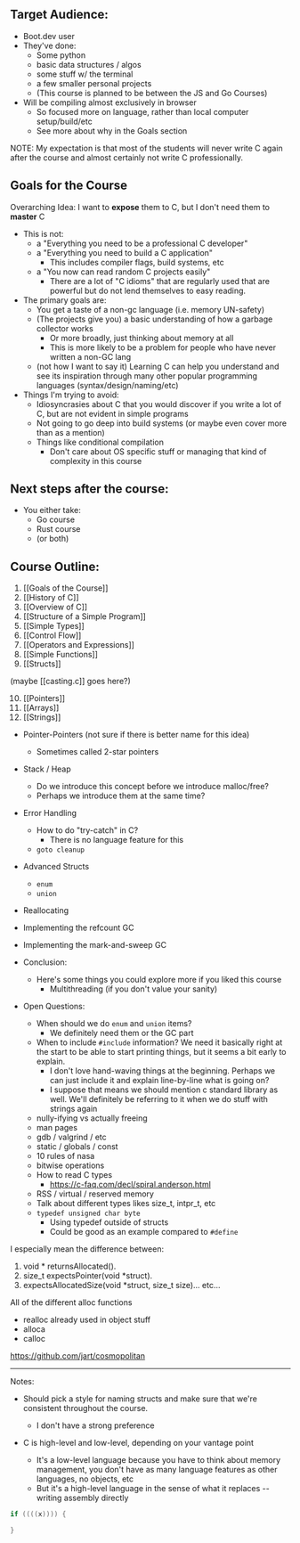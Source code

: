 ## Target Audience:
- Boot.dev user
- They've done:
	- Some python
	- basic data structures / algos
	- some stuff w/ the terminal
	- a few smaller personal projects
	- (This course is planned to be between the JS and Go Courses)
- Will be compiling almost exclusively in browser
	- So focused more on language, rather than local computer setup/build/etc
	- See more about why in the Goals section


NOTE: My expectation is that most of the students will never write C again after the course and almost certainly not write C professionally.

## Goals for the Course

Overarching Idea: I want to **expose** them to C, but I don't need them to **master** C


- This is not:
	- a "Everything you need to be a professional C developer"
	- a "Everything you need to build a C application"
		- This includes compiler flags, build systems, etc
	- a "You now can read random C projects easily"
		- There are a lot of "C idioms" that are regularly used that are powerful but do not lend themselves to easy reading.
- The primary goals are:
	- You get a taste of a non-gc language (i.e. memory UN-safety)
	- (The projects give you) a basic understanding of how a garbage collector works
		- Or more broadly, just thinking about memory at all
		- This is more likely to be a problem for people who have never written a non-GC lang
	- (not how I want to say it) Learning C can help you understand and see its inspiration through many other popular programming languages (syntax/design/naming/etc)
 - Things I'm trying to avoid:
	 - Idiosyncrasies about C that you would discover if you write a lot of C, but are not evident in simple programs
	 - Not going to go deep into build systems (or maybe even cover more than as a mention)
	 - Things like conditional compilation
		 - Don't care about OS specific stuff or managing that kind of complexity in this course
	 
## Next steps after the course:
- You either take:
	- Go course
	- Rust course
	- (or both)

## Course Outline:

1. [[Goals of the Course]]
2. [[History of C]]
3. [[Overview of C]]
4. [[Structure of a Simple Program]]
5. [[Simple Types]]
6. [[Control Flow]]
7. [[Operators and Expressions]]
8. [[Simple Functions]]
9. [[Structs]]

(maybe [[casting.c]] goes here?)

10. [[Pointers]]
11. [[Arrays]]
12. [[Strings]]
- Pointer-Pointers (not sure if there is better name for this idea)
	- Sometimes called 2-star pointers
- Stack / Heap
	- Do we introduce this concept before we introduce malloc/free?
	- Perhaps we introduce them at the same time?
- Error Handling
	- How to do "try-catch" in C?
		- There is no language feature for this
	- `goto cleanup`
- Advanced Structs
	- `enum`
	- `union`
- Reallocating
- Implementing the refcount GC
- Implementing the mark-and-sweep GC
- Conclusion:
	- Here's some things you could explore more if you liked this course
		- Multithreading (if you don't value your sanity)


- Open Questions:
	- When should we do `enum` and `union` items?
		- We definitely need them or the GC part
	- When to include `#include` information? We need it basically right at the start to be able to start printing things, but it seems a bit early to explain.
		- I don't love hand-waving things at the beginning. Perhaps we can just include it and explain line-by-line what is going on?
		- I suppose that means we should mention c standard library as well. We'll definitely be referring to it when we do stuff with strings again
	- nully-ifying vs actually freeing
	- man pages
	- gdb / valgrind / etc
	- static / globals / const
	- 10 rules of nasa
	- bitwise operations
	- How to read C types
		- https://c-faq.com/decl/spiral.anderson.html
	- RSS / virtual / reserved memory
	- Talk about different types likes size_t, intpr_t, etc
	- `typedef unsigned char byte`
		- Using typedef outside of structs
		- Could be good as an example compared to `#define`



I especially mean the difference between:
1. void * returnsAllocated().
2. size_t expectsPointer(void *struct). 
3. expectsAllocatedSize(void *struct, size_t size)… etc…


All of the different alloc functions
- realloc already used in object stuff
- alloca
- calloc

 https://github.com/jart/cosmopolitan
**** 
Notes:
- Should pick a style for naming structs and make sure that we're consistent throughout the course.
	- I don't have a strong preference

- C is high-level and low-level, depending on your vantage point
	- It's a low-level language because you have to think about memory management, you don't have as many language features as other languages, no objects, etc
	- But it's a high-level language in the sense of what it replaces -- writing assembly directly



```c
if ((((x)))) {

}
```
